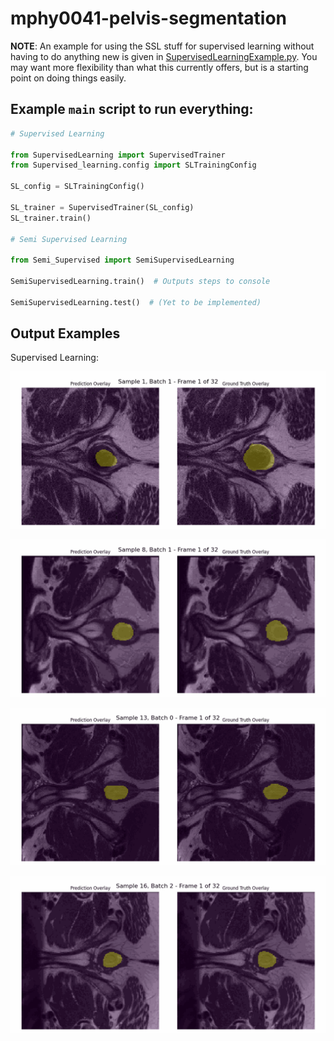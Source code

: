 # mphy0041-pelvis-segmentation

**NOTE**: An example for using the SSL stuff for supervised learning without having to do anything new is given in [SupervisedLearningExample.py](Semi_Supervised%2FSupervisedLearningExample.py).
You may want more flexibility than what this currently offers, but is a starting point on doing things easily.

## Example `main` script to run everything:

```python
# Supervised Learning

from SupervisedLearning import SupervisedTrainer
from Supervised_learning.config import SLTrainingConfig

SL_config = SLTrainingConfig()

SL_trainer = SupervisedTrainer(SL_config)
SL_trainer.train()

# Semi Supervised Learning

from Semi_Supervised import SemiSupervisedLearning

SemiSupervisedLearning.train()  # Outputs steps to console

SemiSupervisedLearning.test()  # (Yet to be implemented)
```

## Output Examples

Supervised Learning:

![gif1](Supervised_learning\output\examples\sample_1_batch_1_mode_2.gif)

![gif2](Supervised_learning\output\examples\sample_8_batch_1_mode_2.gif)

![gif3](Supervised_learning\output\examples\sample_13_batch_0_mode_2.gif)

![gif4](Supervised_learning\output\examples\sample_16_batch_2_mode_2.gif)